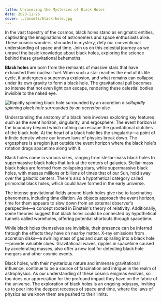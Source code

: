 ```yaml
---
title: Unraveling the Mysteries of Black Holes
date: 2023-11-26
cover: ../assets/black-hole.jpg
---
```


In the vast tapestry of the cosmos, black holes stand as enigmatic entities, captivating the imaginations of astronomers and space enthusiasts alike. These cosmic wonders, shrouded in mystery, defy our conventional understanding of space and time. Join us on this celestial journey as we unravel the basic knowledge about black holes, exploring the science behind these gravitational behemoths.

**Black holes** are born from the remnants of massive stars that have exhausted their nuclear fuel. When such a star reaches the end of its life cycle, it undergoes a supernova explosion, and what remains can collapse under its own gravity to form a black hole. The gravitational pull becomes so intense that not even light can escape, rendering these celestial bodies invisible to the naked eye.

![Rapidly spinning black hole surrounded by an accretion disc](../assets/black-hole.gif)_Rapidly spinning black hole surrounded by an accretion disc_

Understanding the anatomy of a black hole involves exploring key features such as the event horizon, singularity, and ergosphere. The event horizon is the boundary beyond which nothing can escape the gravitational clutches of the black hole. At the heart of a black hole lies the singularity—a point of infinite density where our known laws of physics break down. The ergosphere is a region just outside the event horizon where the black hole's rotation drags spacetime along with it.

Black holes come in various sizes, ranging from stellar-mass black holes to supermassive black holes that lurk at the centers of galaxies. Stellar-mass black holes are formed from collapsing stars, while supermassive black holes, with masses millions or billions of times that of our Sun, hold sway over the galactic centers. There's also a hypothetical category called primordial black holes, which could have formed in the early universe.

The intense gravitational fields around black holes give rise to fascinating phenomena, including time dilation. As objects approach the event horizon, time for them appears to slow down from an external observer's perspective—a concept rooted in Einstein's theory of relativity. Additionally, some theories suggest that black holes could be connected by hypothetical tunnels called wormholes, offering potential shortcuts through spacetime.

While black holes themselves are invisible, their presence can be inferred through the effects they have on nearby matter. X-ray emissions from accretion disks—a swirling mass of gas and dust spiraling into a black hole—provide valuable clues. Gravitational waves, ripples in spacetime caused by accelerating masses, also offer a new tool for detecting black hole mergers and other cosmic events.

Black holes, with their mysterious nature and immense gravitational influence, continue to be a source of fascination and intrigue in the realm of astrophysics. As our understanding of these cosmic enigmas evolves, so too does our appreciation for the profound impact they have on the fabric of the universe. The exploration of black holes is an ongoing odyssey, inviting us to peer into the deepest recesses of space and time, where the laws of physics as we know them are pushed to their limits.
